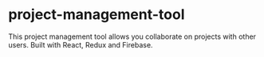 # project-management-tool
This project management tool allows you collaborate on projects with other users. Built with React, Redux and Firebase.
